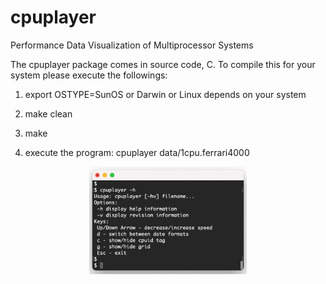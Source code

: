 cpuplayer
=========

Performance Data Visualization of Multiprocessor Systems

The cpuplayer package comes in source code, C. To compile this for your system please execute the followings:

  1. export OSTYPE=SunOS or Darwin or Linux depends on your system
    
  2. make clean
    
  3. make
     
  4. execute the program: cpuplayer data/1cpu.ferrari4000
  
<div align="center">
<img src="/docs/img/cpuplayer_help.png" height="50%" width="50%" />
</div>
